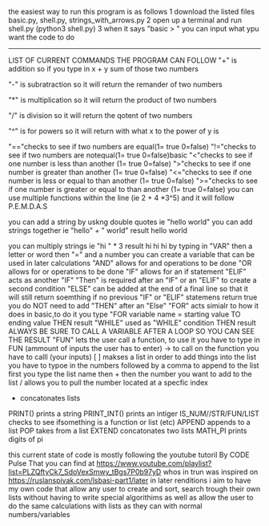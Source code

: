 the easiest way to run this program is as follows 
1 download the listed  files basic.py, shell.py, strings_with_arrows.py
2 open up a terminal and run shell.py (python3 shell.py)
3 when it says "basic > " you can input what ypu want the code to do 
________________________________________________________________________________________________________________________
LIST OF  CURRENT COMMANDS THE PROGRAM CAN FOLLOW 
 "+" is  addition so if you type in x + y sum of those two numbers 

"-" is subratraction so it will return the remander of two numbers 

"*" is multiplication so it will return the product of two numbers 

"/" is division so it will return the qotent of two numbers 
 
 "^" is for powers so it will return with what x to the power of y is 

"=="checks to see if two numbers are equal(1= true 0=false)
"!="checks to see if two numbers are notequal(1= true 0=false)basic
"<"checks to see if one number is less than another (1= true 0=false)
">"checks to see if one number is greater than another (1= true 0=false)
"<="checks to see if one number is less or equal to  than another (1= true 0=false)
">="checks to see if one number is greater or equal to  than another (1= true 0=false)
you can use multiple functions within the line (ie 2 + 4 *3^5) and it will follow P.E.M.D.A.S 

you can add a string by uskng double quotes ie "hello world"
you can add strings together ie "hello" + " world" 
result  hello world

you can multiply strings ie "hi " * 3 
result hi hi hi 
by typing in "VAR" then a letter or word  then "=" and a number you can create a variable that can be used in later calculations
"AND" allows for and operations to be done
"OR allows for or operations to be done 
"IF" allows for an if statement 
"ELIF" acts as another "IF" 
"Then" is required after an "IF" or an "ELIF" to create a second condition 
"ELSE" can be added at the end of a final line so that it will still return soemthing if no previous "IF" or "ELIF" statemens return true you do NOT need to add "THEN" after an "Else"
"FOR" acts simialr to how it does in basic,to do it you type "FOR variable name  = starting value TO ending value THEN result 
"WHILE" used as "WHILE" condition THEN result
ALWAYS BE SURE TO CALL A VARIABLE AFTER A LOOP SO YOU CAN SEE THE RESULT 
"FUN" lets the user call a function, to use it you have to type in FUN <function name> (ammount of inputs the user has to enter) -> <result of function>
 to call on the function you have to calll <function name>(your inputs)
[ ] makses a list in order to add things  into the list you have to typoe in the numbers followed by a comma 
 to append to the list first you type the list name then + then the number you want to add to the list 
 / allows you to pull the number located at a specfic index 
 * concatonates lists
 
 PRINT() prints a string 
 PRINT_INT() prints an intiger 
 IS_NUM//STR/FUN/LIST checks to see ifsomething is a function or list (etc)
 APPEND appends to a list 
 POP takes from a list 
 EXTEND concatonates two lists 
 MATH_PI prints digits of pi 
 
this current state of code is mostly following the youtube tutoril By CODE Pulse That you can find at https://www.youtube.com/playlist?list=PLZQftyCk7_SdoVexSmwy_tBgs7P0b97yD whos in trun was inspired on https://ruslanspivak.com/lsbasi-part1/later in  later renditions  i aim to have my own code that allow any user to create and sort, search trough their own lists without having to write special algorithims as well as allow the user to do the same calculations with lists as they can with normal numbers/variables 
